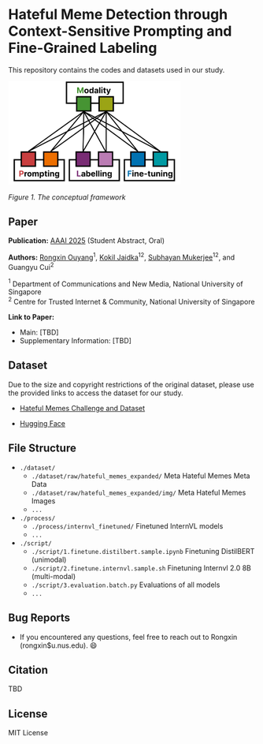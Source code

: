 # Hateful Meme Detection through Context-Sensitive Prompting and Fine-Grained Labeling

This repository contains the codes and datasets used in our study.

<img src="misc/framework.png" width="350" />  

*Figure 1. The conceptual framework*

## Paper

**Publication:** [AAAI 2025](https://aaai.org/conference/aaai/aaai-25/) (Student Abstract, Oral)  

**Authors:** [Rongxin Ouyang](https://rongxin.me/cv)$^1$, [Kokil Jaidka](https://discovery.nus.edu.sg/17291-kokil-jaidka)$^1$$^2$, [Subhayan Mukerjee](https://discovery.nus.edu.sg/19113-subhayan-mukerjee)$^1$$^2$, and Guangyu Cui$^2$

  $^1$ Department of Communications and New Media, National University of Singapore  
  $^2$ Centre for Trusted Internet \& Community, National University of Singapore

**Link to Paper:**

- Main: [TBD]
- Supplementary Information: [TBD]

## Dataset

Due to the size and copyright restrictions of the original dataset, please use the provided links to access the dataset for our study.

- [Hateful Memes Challenge and Dataset](https://ai.meta.com/tools/hatefulmemes/)

- [Hugging Face](https://huggingface.co/datasets/limjiayi/hateful_memes_expanded)

## File Structure

- `./dataset/`
  - `./dataset/raw/hateful_memes_expanded/` Meta Hateful Memes Meta Data
  - `./dataset/raw/hateful_memes_expanded/img/` Meta Hateful Memes Images
  - `...`
- `./process/`
  - `./process/internvl_finetuned/` Finetuned InternVL models
  - `...`
- `./script/`
  - `./script/1.finetune.distilbert.sample.ipynb` Finetuning DistilBERT (unimodal)
  - `./script/2.finetune.internvl.sample.sh` Finetuning Internvl 2.0 8B (multi-modal)
  - `./script/3.evaluation.batch.py` Evaluations of all models
  - `...`

## Bug Reports

- If you encountered any questions, feel free to reach out to Rongxin (rongxin$u.nus.edu). 😄

## Citation

TBD

## License

MIT License
